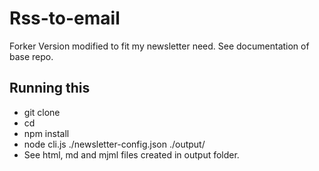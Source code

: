# Rss-to-email

Forker Version modified to fit my newsletter need. See documentation of base repo.

## Running this

- git clone
- cd <folder>
- npm install
- node cli.js ./newsletter-config.json ./output/
- See html, md and mjml files created in output folder.